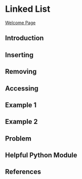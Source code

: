 # Linked List

[Welcome Page](https://github.com/Morthais/data_structure_final/blob/main/0-welcome.md)

## Introduction

## Inserting

## Removing

## Accessing

## Example 1

## Example 2

## Problem

## Helpful Python Module

## References
